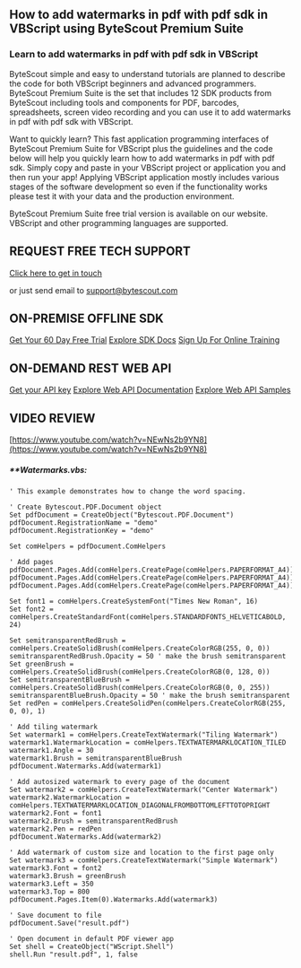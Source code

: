 ## How to add watermarks in pdf with pdf sdk in VBScript using ByteScout Premium Suite

### Learn to add watermarks in pdf with pdf sdk in VBScript

ByteScout simple and easy to understand tutorials are planned to describe the code for both VBScript beginners and advanced programmers. ByteScout Premium Suite is the set that includes 12 SDK products from ByteScout including tools and components for PDF, barcodes, spreadsheets, screen video recording and you can use it to add watermarks in pdf with pdf sdk with VBScript.

Want to quickly learn? This fast application programming interfaces of ByteScout Premium Suite for VBScript plus the guidelines and the code below will help you quickly learn how to add watermarks in pdf with pdf sdk.  Simply copy and paste in your VBScript project or application you and then run your app! Applying VBScript application mostly includes various stages of the software development so even if the functionality works please test it with your data and the production environment.

ByteScout Premium Suite free trial version is available on our website. VBScript and other programming languages are supported.

## REQUEST FREE TECH SUPPORT

[Click here to get in touch](https://bytescout.zendesk.com/hc/en-us/requests/new?subject=ByteScout%20Premium%20Suite%20Question)

or just send email to [support@bytescout.com](mailto:support@bytescout.com?subject=ByteScout%20Premium%20Suite%20Question) 

## ON-PREMISE OFFLINE SDK 

[Get Your 60 Day Free Trial](https://bytescout.com/download/web-installer?utm_source=github-readme)
[Explore SDK Docs](https://bytescout.com/documentation/index.html?utm_source=github-readme)
[Sign Up For Online Training](https://academy.bytescout.com/)


## ON-DEMAND REST WEB API

[Get your API key](https://pdf.co/documentation/api?utm_source=github-readme)
[Explore Web API Documentation](https://pdf.co/documentation/api?utm_source=github-readme)
[Explore Web API Samples](https://github.com/bytescout/ByteScout-SDK-SourceCode/tree/master/PDF.co%20Web%20API)

## VIDEO REVIEW

[https://www.youtube.com/watch?v=NEwNs2b9YN8](https://www.youtube.com/watch?v=NEwNs2b9YN8)




<!-- code block begin -->

##### ****Watermarks.vbs:**
    
```
' This example demonstrates how to change the word spacing.

' Create Bytescout.PDF.Document object
Set pdfDocument = CreateObject("Bytescout.PDF.Document")
pdfDocument.RegistrationName = "demo"
pdfDocument.RegistrationKey = "demo"

Set comHelpers = pdfDocument.ComHelpers

' Add pages
pdfDocument.Pages.Add(comHelpers.CreatePage(comHelpers.PAPERFORMAT_A4))
pdfDocument.Pages.Add(comHelpers.CreatePage(comHelpers.PAPERFORMAT_A4))
pdfDocument.Pages.Add(comHelpers.CreatePage(comHelpers.PAPERFORMAT_A4))

Set font1 = comHelpers.CreateSystemFont("Times New Roman", 16)
Set font2 = comHelpers.CreateStandardFont(comHelpers.STANDARDFONTS_HELVETICABOLD, 24)

Set semitransparentRedBrush = comHelpers.CreateSolidBrush(comHelpers.CreateColorRGB(255, 0, 0))
semitransparentRedBrush.Opacity = 50 ' make the brush semitransparent
Set greenBrush = comHelpers.CreateSolidBrush(comHelpers.CreateColorRGB(0, 128, 0))
Set semitransparentBlueBrush = comHelpers.CreateSolidBrush(comHelpers.CreateColorRGB(0, 0, 255))
semitransparentBlueBrush.Opacity = 50 ' make the brush semitransparent
Set redPen = comHelpers.CreateSolidPen(comHelpers.CreateColorRGB(255, 0, 0), 1)

' Add tiling watermark
Set watermark1 = comHelpers.CreateTextWatermark("Tiling Watermark")
watermark1.WatermarkLocation = comHelpers.TEXTWATERMARKLOCATION_TILED
watermark1.Angle = 30
watermark1.Brush = semitransparentBlueBrush
pdfDocument.Watermarks.Add(watermark1)

' Add autosized watermark to every page of the document
Set watermark2 = comHelpers.CreateTextWatermark("Center Watermark")
watermark2.WatermarkLocation = comHelpers.TEXTWATERMARKLOCATION_DIAGONALFROMBOTTOMLEFTTOTOPRIGHT
watermark2.Font = font1
watermark2.Brush = semitransparentRedBrush
watermark2.Pen = redPen
pdfDocument.Watermarks.Add(watermark2)

' Add watermark of custom size and location to the first page only
Set watermark3 = comHelpers.CreateTextWatermark("Simple Watermark")
watermark3.Font = font2
watermark3.Brush = greenBrush
watermark3.Left = 350
watermark3.Top = 800
pdfDocument.Pages.Item(0).Watermarks.Add(watermark3)

' Save document to file
pdfDocument.Save("result.pdf")

' Open document in default PDF viewer app
Set shell = CreateObject("WScript.Shell")
shell.Run "result.pdf", 1, false

```

<!-- code block end -->